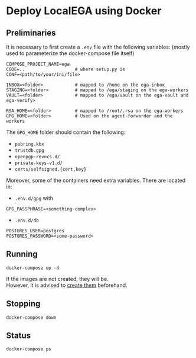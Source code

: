 # Deploy LocalEGA using Docker

## Preliminaries

It is necessary to first create a `.env` file with the following variables:
(mostly used to parameterize the docker-compose file itself)

	COMPOSE_PROJECT_NAME=ega
	CODE=..                   # where setup.py is
	CONF=<path/to/your/ini/file>
	
	INBOX=<folder>            # mapped to /home on the ega-inbox
	STAGING=<folder>          # mapped to /ega/staging on the ega-workers
	VAULT=<folder>            # mapped to /ega/vault on the ega-vault and ega-verify>
	
	RSA_HOME=<folder>         # mapped to /root/.rsa on the ega-workers
	GPG_HOME=<folder>         # Used on the agent-forwarder and the workers


The `GPG_HOME` folder should contain the following:
* `pubring.kbx`
* `trustdb.gpg`
* `openpgp-revocs.d/`
* `private-keys-v1.d/`
* `certs/selfsigned.{cert,key}`


Moreover, some of the containers need extra variables. There are located in:
* `.env.d/gpg` with
```
GPG_PASSPHRASE=<something-complex>
```
* `.env.d/db`
```
POSTGRES_USER=postgres
POSTGRES_PASSWORD=<some-password>
```

## Running

	docker-compose up -d
	
If the images are not created, they will be. <br/>
However, it is advised to [create them](images) beforehand.

## Stopping

	docker-compose down

## Status

	docker-compose ps
